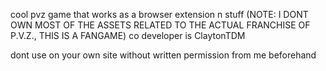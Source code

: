 cool pvz game that works as a browser extension n stuff
(NOTE: I DONT OWN MOST OF THE ASSETS RELATED TO THE ACTUAL FRANCHISE OF P.V.Z., THIS IS A FANGAME) 
co developer is ClaytonTDM

dont use on your own site without written permission from me beforehand
